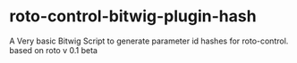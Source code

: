 # roto-control-bitwig-plugin-hash
A Very basic Bitwig Script to generate parameter id hashes for roto-control. based on roto v 0.1 beta
